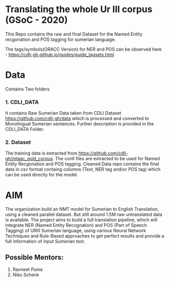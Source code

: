 # Translating the whole Ur III corpus (GSoC - 2020)
This Repo contains the raw and final Dataset for the Named Entity recgonation and POS tagging for sumerian language.

The tags/symbols(ORACC Version) for NER and POS can be observed here - https://cdli-gh.github.io/guides/guide_tagsets.html

# Data
Contains Two folders


### 1. CDLI_DATA
It contains Raw Sumerian Data taken from CDLI Dataset https://github.com/cdli-gh/data which is processed and converted to Monolingual Sumerian sentences. Further description is provided in the CDLI_DATA Folder.
### 2. Dataset  
The training data is extracted from https://github.com/cdli-gh/mtaac_gold_corpus. The conll files are extracted to be used for Named Entity Recgonation and POS tagging. Cleaned Data repo contains the final data in csv format containg columns (Text, NER tag and/or POS tag) which can be used directly for the model. 


# AIM
The organization build an NMT model for Sumerian to English Translation, using a cleaned parallel dataset. But still around 1.5M raw untranslated data is available. The project aims to build a full translation pipeline, which will integrate NER (Named Entity Recognation) and POS (Part of Speech Tagging) of URIII Sumerian language, using various Neural Network Techniques and Rule-Based approaches to get perfect results and provide a full information of input Sumerian text.

## Possible Mentors:

1. Ravneet Punia
2. Niko Schenk
